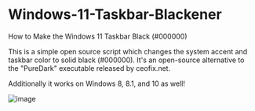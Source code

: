 # Windows-11-Taskbar-Blackener
How to Make the Windows 11 Taskbar Black (#000000)

This is a simple open source script which changes the system accent and taskbar color to solid black (#000000).
It's an open-source alternative to the "PureDark" executable released by ceofix.net. 

Additionally it works on Windows 8, 8.1, and 10 as well!

![image](https://user-images.githubusercontent.com/101423993/164491180-147b83f1-5bf7-4b3d-85a0-f458c2c4f756.png)
